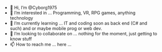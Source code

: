 - 👋 Hi, I’m @Cyborg1975
- 👀 I’m interested in ...  Programming, VR, RPG games, anything technology
- 🌱 I’m currently learning ... IT and coding soon as back end (C# and such) and or maybe mobile prog or web dev.
- 💞️ I’m looking to collaborate on ... nothing for the moment, just getting to know stuff
- 📫 How to reach me ... here ... 

<!---
Cyborg1975/Cyborg1975 is a ✨ special ✨ repository because its `README.md` (this file) appears on your GitHub profile.
You can click the Preview link to take a look at your changes.
--->

